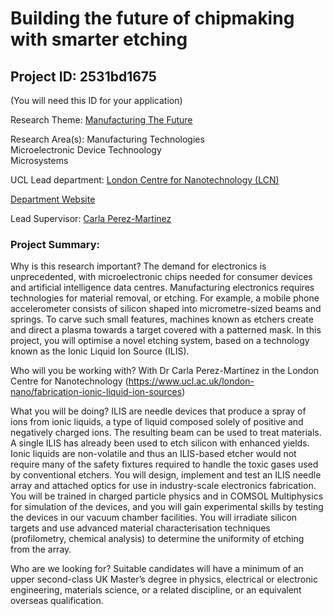# Building the future of chipmaking with smarter etching

## Project ID: **2531bd1675**
(You will need this ID for your application)

Research Theme: [Manufacturing The Future](../themes/manufacturing-the-future.md)

Research Area(s):
Manufacturing Technologies<br />Microelectronic Device Technoology<br />Microsystems

UCL Lead department: [London Centre for Nanotechnology (LCN)](../departments/london-centre-for-nanotechnology.md)

[Department Website](https://www.london-nano.com)

Lead Supervisor: [Carla Perez-Martinez](https://profiles.ucl.ac.uk/74995)

### Project Summary:

Why is this research important? The demand for electronics is unprecedented, with microelectronic chips needed for consumer devices and artificial intelligence data centres. Manufacturing electronics requires technologies for material removal, or etching. For example, a mobile phone accelerometer consists of silicon shaped into micrometre-sized beams and springs. To carve such small features, machines known as etchers create and direct a plasma towards a target covered with a patterned mask. In this project, you will optimise a novel etching system, based on a technology known as the Ionic Liquid Ion Source (ILIS). 

Who will you be working with? With Dr Carla Perez-Martinez in the London Centre for Nanotechnology (https://www.ucl.ac.uk/london-nano/fabrication-ionic-liquid-ion-sources)

What you will be doing? ILIS are needle devices that produce a spray of ions from ionic liquids, a type of liquid composed solely of positive and negatively charged ions. The resulting beam can be used to treat materials. A single ILIS has already been used to etch silicon with enhanced yields. Ionic liquids are non-volatile and thus an ILIS-based etcher would not require many of the safety fixtures required to handle the toxic gases used by conventional etchers. You will design, implement and test an ILIS needle array and attached optics for use in industry-scale electronics fabrication. You will be trained in charged particle physics and in COMSOL Multiphysics for simulation of the devices, and you will gain experimental skills by testing the devices in our vacuum chamber facilities. You will irradiate silicon targets and use advanced material characterisation techniques (profilometry, chemical analysis) to determine the uniformity of etching from the array.

Who are we looking for?
Suitable candidates will have a minimum of an upper second-class UK Master’s degree in physics, electrical or electronic engineering, materials science, or a related discipline, or an equivalent overseas qualification.
